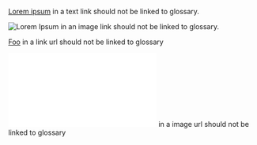[Lorem ipsum](./Headline.md) in a text link should not be linked to glossary.

![Lorem Ipsum](./Headline) in an image link should not be linked to glossary.

[Foo](dolor.md) in a link url should not be linked to glossary

![Foo](dolor.md) in a image url should not be linked to glossary
